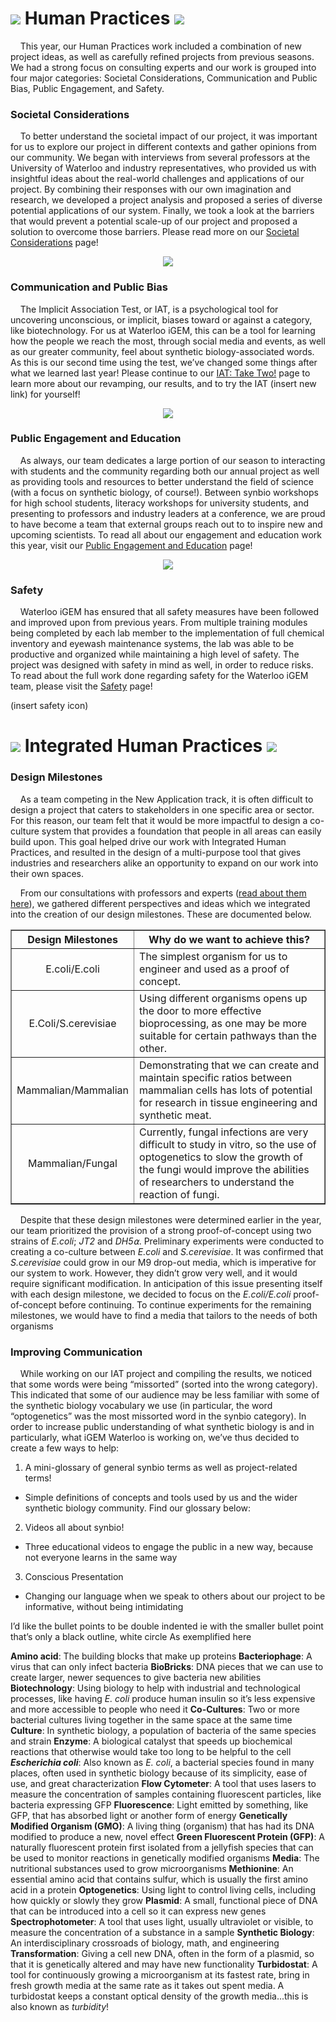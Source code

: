 # ![](http://2018.igem.org/wiki/images/e/ec/T--Waterloo--HP-silvermedal_small.png) Human Practices ![](http://2018.igem.org/wiki/images/e/ec/T--Waterloo--HP-silvermedal_small.png)

&nbsp;&nbsp;&nbsp;&nbsp;This year, our Human Practices work included a combination of new project ideas, as well as carefully refined projects from previous seasons. We had a strong focus on consulting experts and our work is grouped into four major categories: Societal Considerations, Communication and Public Bias, Public Engagement, and Safety. 

### Societal Considerations

&nbsp;&nbsp;&nbsp;&nbsp;To better understand the societal impact of our project, it was important for us to explore our project in different contexts and gather opinions from our community. We began with interviews from several professors at the University of Waterloo and industry representatives, who provided us with insightful ideas about the real-world challenges and applications of our project. By combining their responses with our own imagination and research, we developed a project analysis and proposed a series of diverse potential applications of our system. Finally, we took a look at the barriers that would prevent a potential scale-up of our project and proposed a solution to overcome those barriers.  Please read more on our [Societal Considerations](http://2018.igem.org/Team:Waterloo/Societal_Considerations) page!

<center><img src="http://2018.igem.org/wiki/images/8/89/T--Waterloo--HP-SC.png" /></center>

### Communication and Public Bias

&nbsp;&nbsp;&nbsp;&nbsp;The Implicit Association Test, or IAT, is a psychological tool for uncovering unconscious, or implicit, biases toward or against a category, like biotechnology.  For us at Waterloo iGEM, this can be a tool for learning how the people we reach the most, through social media and events, as well as our greater community, feel about synthetic biology-associated words. As this is our second time using the test, we’ve changed some things after what we learned last year!  Please continue to our [IAT: Take Two!](http://2018.igem.org/Team:Waterloo/Communication) page to learn more about our revamping, our results, and to try the IAT (insert new link) for yourself!

<center><img src="http://2018.igem.org/wiki/images/e/e7/T--Waterloo--HP-com_med.png" /></center>

### Public Engagement and Education

&nbsp;&nbsp;&nbsp;&nbsp;As always, our team dedicates a large portion of our season to interacting with students and the community regarding both our annual project as well as providing tools and resources to better understand the field of science (with a focus on synthetic biology, of course!). Between synbio workshops for high school students, literacy workshops for university students, and presenting to professors and industry leaders at a conference, we are proud to have become a team that external groups reach out to to inspire new and upcoming scientists. To read all about our engagement and education work this year, visit our [Public Engagement and Education](http://2018.igem.org/Team:Waterloo/Engagement) page!

<center><img src="http://2018.igem.org/wiki/images/3/34/T--Waterloo--hp-E%2BE2.png" /></center>

### Safety

&nbsp;&nbsp;&nbsp;&nbsp;Waterloo iGEM has ensured that all safety measures have been followed and improved upon from previous years. From multiple training modules being completed by each lab member to the implementation of full chemical inventory and eyewash maintenance systems, the lab was able to be productive and organized while maintaining a high level of safety. The project was designed with safety in mind as well, in order to reduce risks. To read about the full work done regarding safety for the Waterloo iGEM team, please visit the [Safety](http://2018.igem.org/Team:Waterloo/Safety) page!

(insert safety icon)

# ![](http://2018.igem.org/wiki/images/6/64/T--Waterloo--HP-goldmedal_small.png) Integrated Human Practices ![](http://2018.igem.org/wiki/images/6/64/T--Waterloo--HP-goldmedal_small.png)

### Design Milestones

&nbsp;&nbsp;&nbsp;&nbsp;As a team competing in the New Application track, it is often difficult to design a project that caters to stakeholders in one specific area or sector. For this reason, our team felt that it would be more impactful to design a co-culture system that provides a foundation that people in all areas can easily build upon. This goal helped drive our work with Integrated Human Practices, and resulted in the design of a multi-purpose tool that gives industries and researchers alike an opportunity to expand on our work into their own spaces. 

&nbsp;&nbsp;&nbsp;&nbsp;From our consultations with professors and experts ([read about them here](http://2018.igem.org/Team:Waterloo/Societal_Considerations)), we gathered different perspectives and ideas which we integrated into the creation of our design milestones. These are documented below.

<table style="width:100%" border="1"><tr><th><b></b>Design Milestones</th><th>Why do we want to achieve this?</th></th></tr><tr><td align="center">E.coli/E.coli</td><td align="left">The simplest organism for us to engineer and used as a proof of concept.</td></tr><tr><td align="center">E.Coli/S.cerevisiae</td><td align="left">Using different organisms opens up the door to more effective bioprocessing, as one may be more suitable for certain pathways than the other. </td></tr><tr><td align="center">Mammalian/Mammalian</td><td align="left">Demonstrating that we can create and maintain specific ratios between mammalian cells has lots of potential for research in tissue engineering and synthetic meat. </td></tr><tr><td align="center">Mammalian/Fungal</td><td align="left">Currently, fungal infections are very difficult to study in vitro, so the use of optogenetics to slow the growth of the fungi would improve the abilities of researchers to understand the reaction of fungi. </td></tr></table>

&nbsp;&nbsp;&nbsp;&nbsp;Despite that these design milestones were determined earlier in the year, our team prioritized the provision of a strong proof-of-concept using two strains of _E.coli_; _JT2_ and _DH5⍺_. Preliminary experiments were conducted to creating a co-culture between _E.coli_ and _S.cerevisiae_. It was confirmed that _S.cerevisiae_ could grow in our M9 drop-out media, which is imperative for our system to work. However, they didn’t grow very well, and it would require significant modification. In anticipation of this issue presenting itself with each design milestone, we decided to focus on the _E.coli/E.coli_ proof-of-concept before continuing. To continue experiments for the remaining milestones, we would have to find a media that tailors to the needs of both organisms

### Improving Communication

&nbsp;&nbsp;&nbsp;&nbsp;While working on our IAT project and compiling the results, we noticed that some words were being “missorted” (sorted into the wrong category). This indicated that some of our audience may be less familiar with some of the synthetic biology vocabulary we use (in particular, the word “optogenetics” was the most missorted word in the synbio category). In order to increase public understanding of what synthetic biology is and in particularly, what iGEM Waterloo is working on, we’ve thus decided to create a few ways to help:
1) A mini-glossary of general synbio terms as well as project-related terms!
 * Simple definitions of concepts and tools used by us and the wider synthetic biology community. Find our glossary below:
2) Videos all about synbio!
 * Three educational videos to engage the public in a new way, because not everyone learns in the same way
3)  Conscious Presentation
 * Changing our language when we speak to others about our project to be informative, without being intimidating

I’d like the bullet points to be double indented ie with the smaller bullet point that’s only a black outline, white circle 
As exemplified here

**Amino acid**: The building blocks that make up proteins
**Bacteriophage**: A virus that can only infect bacteria
**BioBricks**: DNA pieces that we can use to create larger, newer sequences to give bacteria new abilities
**Biotechnology**: Using biology to help with industrial and technological processes, like having _E. coli_ produce human insulin so it’s less expensive and more accessible to people who need it
**Co-Cultures**: Two or more bacterial cultures living together in the same space at the same time
**Culture**: In synthetic biology, a population of bacteria of the same species and strain
**Enzyme**: A biological catalyst that speeds up biochemical reactions that otherwise would take too long to be helpful to the cell
**_Escherichia coli_**: Also known as _E. coli_, a bacterial species found in many places, often used in synthetic biology because of its simplicity, ease of use, and great characterization
**Flow Cytometer**: A tool that uses lasers to measure the concentration of samples containing fluorescent particles, like bacteria expressing GFP 
**Fluorescence**: Light emitted by something, like GFP,  that has absorbed light or another form of energy
**Genetically Modified Organism (GMO)**: A living thing (organism) that has had its DNA modified to produce a new, novel effect
**Green Fluorescent Protein (GFP)**: A naturally fluorescent protein first isolated from a jellyfish species that can be used to monitor reactions in genetically modified organisms
**Media**: The nutritional substances used to grow microorganisms
**Methionine**: An essential amino acid that contains sulfur, which is usually the first amino acid in a protein
**Optogenetics**: Using light to control living cells, including how quickly or slowly they grow
**Plasmid**: A small, functional piece of DNA that can be introduced into a cell so it can express new genes
**Spectrophotometer**: A tool that uses light, usually ultraviolet or visible, to measure the concentration of a substance in a sample
**Synthetic Biology**: An interdisciplinary crossroads of biology, math, and engineering
**Transformation**: Giving a cell new DNA, often in the form of a plasmid, so that it is genetically altered and may have new functionality
**Turbidostat**: A tool for continuously growing a microorganism at its fastest rate, bring in fresh growth media at the same rate as it takes out spent media. A turbidostat keeps a constant optical density of the growth media...this is also known as _turbidity_!


